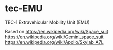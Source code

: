 # tec-EMU
TEC-1 Extravehicular Mobility Unit (EMU)

Based on 
https://en.wikipedia.org/wiki/Space_suit
https://en.wikipedia.org/wiki/Gemini_space_suit
https://en.wikipedia.org/wiki/Apollo/Skylab_A7L
